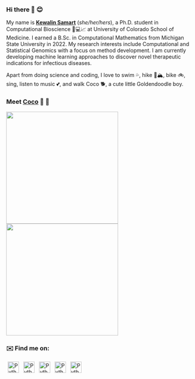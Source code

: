 ### Hi there 👋 😊 
My name is [**Kewalin Samart**](https://docs.google.com/document/d/1WfGTvxQIffEiaUWoxLmgnJuNBPIa6KFiZGlaY7NcjM8/edit?usp=sharing) (*she/her/hers*), a Ph.D. student in Computational Bioscience 🧬💻📈 at University of Colorado School of Medicine.
I earned a B.Sc. in Computational Mathematics from Michigan State University in 2022. My research interests include Computational and Statistical Genomics with a focus on method development. I am currently developing machine learning approaches to discover novel therapeutic indications for infectious diseases.  

Apart from doing science and coding, I love to swim 💦, hike 🥾🏔, bike 🚲, sing, listen to music 💕, and walk Coco 🐕, a cute little Goldendoodle boy.

### Meet [Coco](https://www.instagram.com/poco.locococo/) 🤗 👀
<img src=https://github.com/KewalinSamart/KewalinSamart/blob/6be288418cac1f7488364fda03e250b39058bc11/pics/Coco1.jpg width="300"> <img src=https://github.com/KewalinSamart/KewalinSamart/blob/6be288418cac1f7488364fda03e250b39058bc11/pics/Coco2.jpg width="300">

### ✉️ Find me on:

<p align="left">
<a href="https://scholar.google.com/citations?hl=en&user=e2QIJJYAAAAJ"> <img src="https://static-00.iconduck.com/assets.00/google-scholar-square-icon-511x512-eoqcavm0.png" alt="Python" height="30" style="vertical-align:top; margin:4px"></a>
 <a href="https://linkedin.com/in/kewalinsamart" target="_blank" rel="noopener noreferrer"> <img src="https://cdn.jsdelivr.net/npm/simple-icons@v3/icons/linkedin.svg" alt="Python" height="30" style="vertical-align:top; margin:4px"></a>
 <a href="mailto:kewalin.samart@cuanschutz.edu"> <img src="https://cdn.jsdelivr.net/npm/simple-icons@v3/icons/gmail.svg" alt="Python" height="30" style="vertical-align:top; margin:4px"></a>
<a href="https://www.twitter.com/KewalinSamart"> <img src="https://cdn3.iconfinder.com/data/icons/picons-social/57/43-twitter-8192.png" alt="Python" height="30" style="vertical-align:top; margin:4px"></a>
<a href="https://medium.com/@KewalinSamart"> <img src="https://miro.medium.com/v2/resize:fit:720/format:webp/1*psYl0y9DUzZWtHzFJLIvTw.png" alt="Python" height="30" style="vertical-align:top; margin:4px"></a>
</p>
<!--
![Top Langs](https://github-readme-stats.vercel.app/api/top-langs/?username=KewalinSamart)


**KewalinSamart/KewalinSamart** is a ✨ _special_ ✨ repository because its `README.md` (this file) appears on your GitHub profile.

Here are some ideas to get you started:

- 🔭 I’m currently working on ...
- 🌱 I’m currently learning ...
- 👯 I’m looking to collaborate on ...
- 🤔 I’m looking for help with ...
- 💬 Ask me about ...
- 📫 How to reach me: ...
- 😄 Pronouns: ...
- ⚡ Fun fact: ...
-->

